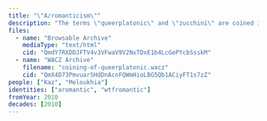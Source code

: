 ```yaml
---
title: "\"A/romanticism\""
description: "The terms \"queerplatonic\" and \"zucchini\" are coined in the comments of a blog post on aromanticism"
files:
  - name: "Browsable Archive"
    mediaType: "text/html"
    cid: "QmdY7RXDDJFTV4v3VFwaV9V2NxTDxE1b4LcGePYcbSsskM"
  - name: "WACZ Archive"
    filename: "coining-of-queerplatonic.wacz"
    cid: "QmX4D73PmvuarSHdDnAcnFQWmHioLBG5Qb1ACiyFT1s7zZ"
people: ["Kaz", "Meloukhia"]
identities: ["aromantic", "wtfromantic"]
fromYear: 2010
decades: [2010]
---
```

